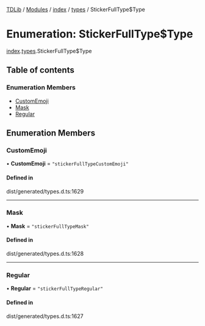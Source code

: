 [TDLib](../README.md) / [Modules](../modules.md) / [index](../modules/index.md) / [types](../modules/index.types.md) / StickerFullType$Type

# Enumeration: StickerFullType$Type

[index](../modules/index.md).[types](../modules/index.types.md).StickerFullType$Type

## Table of contents

### Enumeration Members

- [CustomEmoji](index.types.StickerFullType_Type.md#customemoji)
- [Mask](index.types.StickerFullType_Type.md#mask)
- [Regular](index.types.StickerFullType_Type.md#regular)

## Enumeration Members

### CustomEmoji

• **CustomEmoji** = ``"stickerFullTypeCustomEmoji"``

#### Defined in

dist/generated/types.d.ts:1629

___

### Mask

• **Mask** = ``"stickerFullTypeMask"``

#### Defined in

dist/generated/types.d.ts:1628

___

### Regular

• **Regular** = ``"stickerFullTypeRegular"``

#### Defined in

dist/generated/types.d.ts:1627
